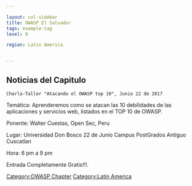 ```yaml
---

layout: col-sidebar
title: OWASP El Salvador
tags: example-tag
level: 0

region: Latin America


---
```

## Noticias del Capitulo

`Charla-Taller "Atacando el OWASP top 10", Junio 22 de 2017`

Temática: Aprenderemos como se atacan las 10 debilidades de las
aplicaciones y servicios web, listados en el TOP 10 de OWASP.

Ponente: Walter Cuestas, Open Sec, Peru

Lugar: Universidad Don Bosco 22 de Junio Campus PostGrados Antiguo
Cuscatlan

Hora: 6 pm a 9 pm

Entrada Completamente Gratis\!\!\!.

[Category:OWASP Chapter](Category:OWASP_Chapter "wikilink")
[Category:Latin America](Category:Latin_America "wikilink")
